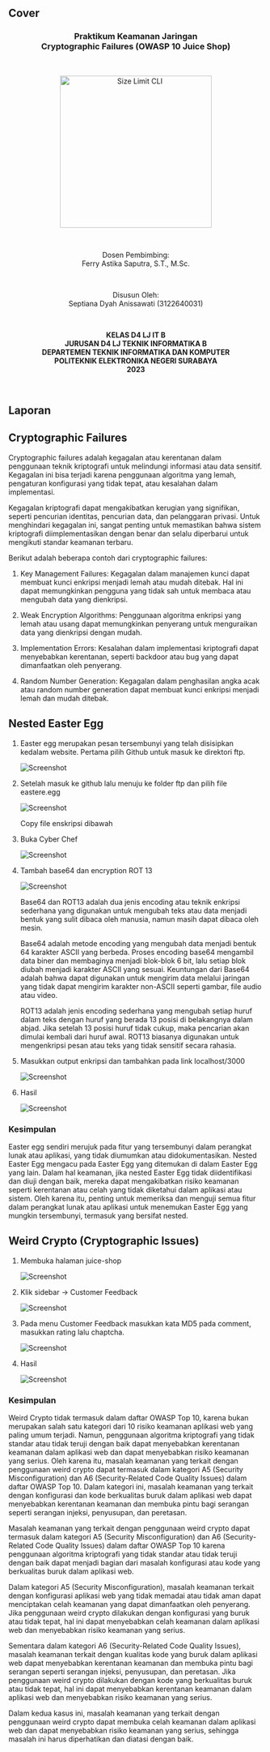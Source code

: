 ## Cover

<h3 align="center">
    <b>Praktikum Keamanan Jaringan</b><br>
    Cryptographic Failures (OWASP 10 Juice Shop)
</h3>
<br>
<p align="center">
  <img src="../image/Logo_PENS.png" alt="Size Limit CLI" width="300">
</p>
<br>
<p align="center">
    Dosen Pembimbing:<br>
    Ferry Astika Saputra, S.T., M.Sc.
</p>
<br>
<p align="center">
    Disusun Oleh:<br>
    Septiana Dyah Anissawati (3122640031)
</p>
<br>
<p align="center">
    <b>
        KELAS D4 LJ IT B <br>
        JURUSAN D4 LJ TEKNIK INFORMATIKA B<br>
        DEPARTEMEN TEKNIK INFORMATIKA DAN KOMPUTER <br> 
        POLITEKNIK ELEKTRONIKA NEGERI SURABAYA <br>
        2023
    </b>
</p>
<br>


## Laporan

## Cryptographic Failures
Cryptographic failures adalah kegagalan atau kerentanan dalam penggunaan teknik kriptografi untuk melindungi informasi atau data sensitif. Kegagalan ini bisa terjadi karena penggunaan algoritma yang lemah, pengaturan konfigurasi yang tidak tepat, atau kesalahan dalam implementasi.

Kegagalan kriptografi dapat mengakibatkan kerugian yang signifikan, seperti pencurian identitas, pencurian data, dan pelanggaran privasi. Untuk menghindari kegagalan ini, sangat penting untuk memastikan bahwa sistem kriptografi diimplementasikan dengan benar dan selalu diperbarui untuk mengikuti standar keamanan terbaru.

Berikut adalah beberapa contoh dari cryptographic failures:

1. Key Management Failures: Kegagalan dalam manajemen kunci dapat membuat kunci enkripsi menjadi lemah atau mudah ditebak. Hal ini dapat memungkinkan pengguna yang tidak sah untuk membaca atau mengubah data yang dienkripsi.

2. Weak Encryption Algorithms: Penggunaan algoritma enkripsi yang lemah atau usang dapat memungkinkan penyerang untuk menguraikan data yang dienkripsi dengan mudah.

3. Implementation Errors: Kesalahan dalam implementasi kriptografi dapat menyebabkan kerentanan, seperti backdoor atau bug yang dapat dimanfaatkan oleh penyerang.

4. Random Number Generation: Kegagalan dalam penghasilan angka acak atau random number generation dapat membuat kunci enkripsi menjadi lemah dan mudah ditebak.

## Nested Easter Egg

1. Easter egg merupakan pesan tersembunyi yang telah disisipkan kedalam website. Pertama pilih Github untuk masuk ke direktori ftp.

    ![Screenshot](../image/task-3/0.png)

2. Setelah masuk ke github lalu menuju ke folder ftp dan pilih file eastere.egg

    ![Screenshot](../image/task-3/1.png)

    Copy file enskripsi dibawah

3. Buka Cyber Chef

    ![Screenshot](../image/task-3/2.png)

4. Tambah base64 dan encryption ROT 13

    ![Screenshot](../image/task-3/3.png)

    Base64 dan ROT13 adalah dua jenis encoding atau teknik enkripsi sederhana yang digunakan untuk mengubah teks atau data menjadi bentuk yang sulit dibaca oleh manusia, namun masih dapat dibaca oleh mesin.

    Base64 adalah metode encoding yang mengubah data menjadi bentuk 64 karakter ASCII yang berbeda. Proses encoding base64 mengambil data biner dan membaginya menjadi blok-blok 6 bit, lalu setiap blok diubah menjadi karakter ASCII yang sesuai. Keuntungan dari Base64 adalah bahwa dapat digunakan untuk mengirim data melalui jaringan yang tidak dapat mengirim karakter non-ASCII seperti gambar, file audio atau video.

    ROT13 adalah jenis encoding sederhana yang mengubah setiap huruf dalam teks dengan huruf yang berada 13 posisi di belakangnya dalam abjad. Jika setelah 13 posisi huruf tidak cukup, maka pencarian akan dimulai kembali dari huruf awal. ROT13 biasanya digunakan untuk mengenkripsi pesan atau teks yang tidak sensitif secara rahasia.

5. Masukkan output enkripsi dan tambahkan pada link localhost/3000

    ![Screenshot](../image/task-3/orange.png)

6. Hasil

    ![Screenshot](../image/task-3/weird.png)

### Kesimpulan

Easter egg sendiri merujuk pada fitur yang tersembunyi dalam perangkat lunak atau aplikasi, yang tidak diumumkan atau didokumentasikan. Nested Easter Egg mengacu pada Easter Egg yang ditemukan di dalam Easter Egg yang lain. Dalam hal keamanan, jika nested Easter Egg tidak diidentifikasi dan diuji dengan baik, mereka dapat mengakibatkan risiko keamanan seperti kerentanan atau celah yang tidak diketahui dalam aplikasi atau sistem. Oleh karena itu, penting untuk memeriksa dan menguji semua fitur dalam perangkat lunak atau aplikasi untuk menemukan Easter Egg yang mungkin tersembunyi, termasuk yang bersifat nested.

## Weird Crypto (Cryptographic Issues)

1. Membuka halaman juice-shop

    ![Screenshot](../image/task-3/4.png)

2. Klik sidebar -> Customer Feedback

    ![Screenshot](../image/task-3/5.png)

3. Pada menu Customer Feedback masukkan kata MD5 pada comment, masukkan rating lalu chaptcha.

    ![Screenshot](../image/task-3/6.png)

4. Hasil

    ![Screenshot](../image/task-3/success.png)

### Kesimpulan

Weird Crypto tidak termasuk dalam daftar OWASP Top 10, karena bukan merupakan salah satu kategori dari 10 risiko keamanan aplikasi web yang paling umum terjadi. Namun, penggunaan algoritma kriptografi yang tidak standar atau tidak teruji dengan baik dapat menyebabkan kerentanan keamanan dalam aplikasi web dan dapat menyebabkan risiko keamanan yang serius. Oleh karena itu, masalah keamanan yang terkait dengan penggunaan weird crypto dapat termasuk dalam kategori A5 (Security Misconfiguration) dan A6 (Security-Related Code Quality Issues) dalam daftar OWASP Top 10. Dalam kategori ini, masalah keamanan yang terkait dengan konfigurasi dan kode berkualitas buruk dalam aplikasi web dapat menyebabkan kerentanan keamanan dan membuka pintu bagi serangan seperti serangan injeksi, penyusupan, dan peretasan.

Masalah keamanan yang terkait dengan penggunaan weird crypto dapat termasuk dalam kategori A5 (Security Misconfiguration) dan A6 (Security-Related Code Quality Issues) dalam daftar OWASP Top 10 karena penggunaan algoritma kriptografi yang tidak standar atau tidak teruji dengan baik dapat menjadi bagian dari masalah konfigurasi atau kode yang berkualitas buruk dalam aplikasi web.

Dalam kategori A5 (Security Misconfiguration), masalah keamanan terkait dengan konfigurasi aplikasi web yang tidak memadai atau tidak aman dapat menciptakan celah keamanan yang dapat dimanfaatkan oleh penyerang. Jika penggunaan weird crypto dilakukan dengan konfigurasi yang buruk atau tidak tepat, hal ini dapat menyebabkan celah keamanan dalam aplikasi web dan menyebabkan risiko keamanan yang serius.

Sementara dalam kategori A6 (Security-Related Code Quality Issues), masalah keamanan terkait dengan kualitas kode yang buruk dalam aplikasi web dapat menyebabkan kerentanan keamanan dan membuka pintu bagi serangan seperti serangan injeksi, penyusupan, dan peretasan. Jika penggunaan weird crypto dilakukan dengan kode yang berkualitas buruk atau tidak tepat, hal ini dapat menyebabkan kerentanan keamanan dalam aplikasi web dan menyebabkan risiko keamanan yang serius.

Dalam kedua kasus ini, masalah keamanan yang terkait dengan penggunaan weird crypto dapat membuka celah keamanan dalam aplikasi web dan dapat menyebabkan risiko keamanan yang serius, sehingga masalah ini harus diperhatikan dan diatasi dengan baik.

